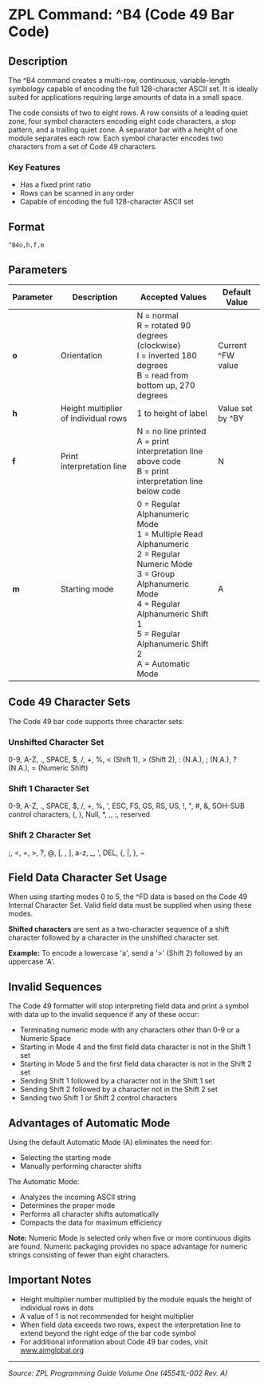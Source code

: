 # ZPL Command: ^B4 (Code 49 Bar Code)

## Description
The ^B4 command creates a multi-row, continuous, variable-length symbology capable of encoding the full 128-character ASCII set. It is ideally suited for applications requiring large amounts of data in a small space.

The code consists of two to eight rows. A row consists of a leading quiet zone, four symbol characters encoding eight code characters, a stop pattern, and a trailing quiet zone. A separator bar with a height of one module separates each row. Each symbol character encodes two characters from a set of Code 49 characters.

### Key Features
- Has a fixed print ratio
- Rows can be scanned in any order
- Capable of encoding the full 128-character ASCII set

## Format
```
^B4o,h,f,m
```

## Parameters
| Parameter | Description | Accepted Values | Default Value |
|-----------|-------------|----------------|---------------|
| **o** | Orientation | N = normal<br>R = rotated 90 degrees (clockwise)<br>I = inverted 180 degrees<br>B = read from bottom up, 270 degrees | Current ^FW value |
| **h** | Height multiplier of individual rows | 1 to height of label | Value set by ^BY |
| **f** | Print interpretation line | N = no line printed<br>A = print interpretation line above code<br>B = print interpretation line below code | N |
| **m** | Starting mode | 0 = Regular Alphanumeric Mode<br>1 = Multiple Read Alphanumeric<br>2 = Regular Numeric Mode<br>3 = Group Alphanumeric Mode<br>4 = Regular Alphanumeric Shift 1<br>5 = Regular Alphanumeric Shift 2<br>A = Automatic Mode | A |

## Code 49 Character Sets
The Code 49 bar code supports three character sets:

### Unshifted Character Set
0-9, A-Z, ., SPACE, $, /, +, %, < (Shift 1), > (Shift 2), : (N.A.), ; (N.A.), ? (N.A.), = (Numeric Shift)

### Shift 1 Character Set
0-9, A-Z, ., SPACE, $, /, +, %, ', ESC, FS, GS, RS, US, !, ", #, &, SOH-SUB control characters, (, ), Null, *, ,, :, reserved

### Shift 2 Character Set
;, <, =, >, ?, @, [, \, ], a-z, _, ', DEL, {, |, }, ~

## Field Data Character Set Usage
When using starting modes 0 to 5, the ^FD data is based on the Code 49 Internal Character Set. Valid field data must be supplied when using these modes.

**Shifted characters** are sent as a two-character sequence of a shift character followed by a character in the unshifted character set.

**Example:** To encode a lowercase 'a', send a '>' (Shift 2) followed by an uppercase 'A'.

## Invalid Sequences
The Code 49 formatter will stop interpreting field data and print a symbol with data up to the invalid sequence if any of these occur:
- Terminating numeric mode with any characters other than 0-9 or a Numeric Space
- Starting in Mode 4 and the first field data character is not in the Shift 1 set
- Starting in Mode 5 and the first field data character is not in the Shift 2 set
- Sending Shift 1 followed by a character not in the Shift 1 set
- Sending Shift 2 followed by a character not in the Shift 2 set
- Sending two Shift 1 or Shift 2 control characters

## Advantages of Automatic Mode
Using the default Automatic Mode (A) eliminates the need for:
- Selecting the starting mode
- Manually performing character shifts

The Automatic Mode:
- Analyzes the incoming ASCII string
- Determines the proper mode
- Performs all character shifts automatically
- Compacts the data for maximum efficiency

**Note:** Numeric Mode is selected only when five or more continuous digits are found. Numeric packaging provides no space advantage for numeric strings consisting of fewer than eight characters.

## Important Notes
- Height multiplier number multiplied by the module equals the height of individual rows in dots
- A value of 1 is not recommended for height multiplier
- When field data exceeds two rows, expect the interpretation line to extend beyond the right edge of the bar code symbol
- For additional information about Code 49 bar codes, visit www.aimglobal.org

---
*Source: ZPL Programming Guide Volume One (45541L-002 Rev. A)*